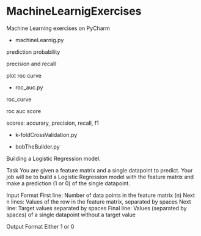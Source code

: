 # MachineLearnigExercises

Machine Learning exercises on PyCharm

- machineLearnig.py

prediction probability

precision and recall

plot roc curve

- roc_auc.py

roc_curve

roc auc score

scores: accurary, precision, recall, f1


- k-foldCrossValidation.py



- bobTheBuilder.py

Building a Logistic Regression model.

Task
You are given a feature matrix and a single datapoint to predict. Your job will be to build a Logistic Regression model with the feature matrix and make a prediction (1 or 0) of the single datapoint.

Input Format
First line: Number of data points in the feature matrix (n)
Next n lines: Values of the row in the feature matrix, separated by spaces
Next line: Target values separated by spaces
Final line: Values (separated by spaces) of a single datapoint without a target value

Output Format
Either 1 or 0
